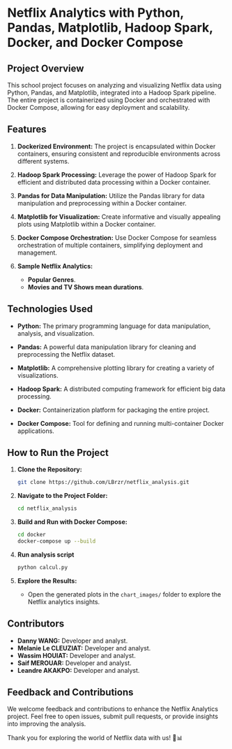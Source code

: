 # Netflix Analytics with Python, Pandas, Matplotlib, Hadoop Spark, Docker, and Docker Compose

## Project Overview

This school project focuses on analyzing and visualizing Netflix data using Python, Pandas, and Matplotlib, integrated into a Hadoop Spark pipeline. The entire project is containerized using Docker and orchestrated with Docker Compose, allowing for easy deployment and scalability.

## Features

1. **Dockerized Environment:** The project is encapsulated within Docker containers, ensuring consistent and reproducible environments across different systems.

2. **Hadoop Spark Processing:** Leverage the power of Hadoop Spark for efficient and distributed data processing within a Docker container.

3. **Pandas for Data Manipulation:** Utilize the Pandas library for data manipulation and preprocessing within a Docker container.

4. **Matplotlib for Visualization:** Create informative and visually appealing plots using Matplotlib within a Docker container.

5. **Docker Compose Orchestration:** Use Docker Compose for seamless orchestration of multiple containers, simplifying deployment and management.

6. **Sample Netflix Analytics:**
   - **Popular Genres**.
   - **Movies and TV Shows mean durations**.

## Technologies Used

- **Python:** The primary programming language for data manipulation, analysis, and visualization.

- **Pandas:** A powerful data manipulation library for cleaning and preprocessing the Netflix dataset.

- **Matplotlib:** A comprehensive plotting library for creating a variety of visualizations.

- **Hadoop Spark:** A distributed computing framework for efficient big data processing.

- **Docker:** Containerization platform for packaging the entire project.

- **Docker Compose:** Tool for defining and running multi-container Docker applications.

## How to Run the Project

1. **Clone the Repository:**
   ```bash
   git clone https://github.com/LBrzr/netflix_analysis.git
   ```

2. **Navigate to the Project Folder:**
   ```bash
   cd netflix_analysis
   ```

3. **Build and Run with Docker Compose:**
   ```bash
   cd docker
   docker-compose up --build
   ```
   
4. **Run analysis script**
   ```bash
   python calcul.py
   ``` 
  
5. **Explore the Results:**
   - Open the generated plots in the `chart_images/` folder to explore the Netflix analytics insights.

## Contributors

- **Danny WANG:** Developer and analyst.
- **Melanie Le CLEUZIAT:** Developer and analyst.
- **Wassim HOUIAT:** Developer and analyst.
- **Saif MEROUAR:** Developer and analyst.
- **Leandre AKAKPO:** Developer and analyst.

## Feedback and Contributions

We welcome feedback and contributions to enhance the Netflix Analytics project. Feel free to open issues, submit pull requests, or provide insights into improving the analysis.

Thank you for exploring the world of Netflix data with us! 🍿📊
